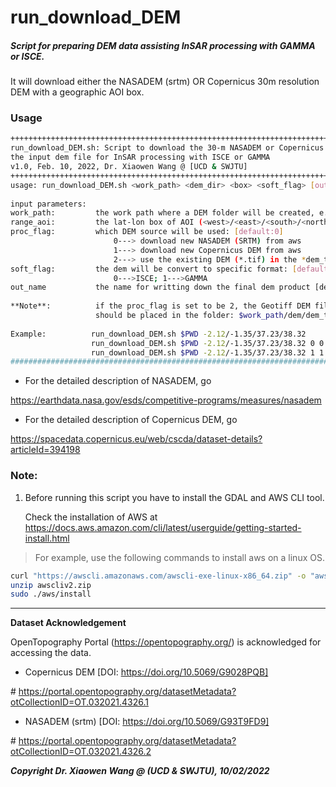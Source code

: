 # run_download_DEM
##### Script for preparing DEM data assisting InSAR processing with GAMMA or ISCE. 

It will download either the NASADEM (srtm) OR Copernicus 30m resolution DEM with a geographic AOI box. 

### Usage

```bash
++++++++++++++++++++++++++++++++++++++++++++++++++++++++++++++++++++++++++++++++++++++
run_download_DEM.sh: Script to download the 30-m NASADEM or Copernicus DEM and prepare                                                                      
the input dem file for InSAR processing with ISCE or GAMMA                                                                                      
v1.0, Feb. 10, 2022, Dr. Xiaowen Wang @ [UCD & SWJTU]                        
++++++++++++++++++++++++++++++++++++++++++++++++++++++++++++++++++++++++++++++++++++++
usage: run_download_DEM.sh <work_path> <dem_dir> <box> <soft_flag> [out_name]
                                                                              
input parameters:                                                             
work_path:         the work path where a DEM folder will be created, e.g.PWD  
range_aoi:         the lat-lon box of AOI (<west>/<east>/<south>/<north>)     
proc_flag:         which DEM source will be used: [default:0]
                       0---> download new NASADEM (SRTM) from aws
                       1---> download new Copernicus DEM from aws
                       2---> use the existing DEM (*.tif) in the *dem_tiff* folder
soft_flag:         the dem will be convert to specific format: [default:0]
                       0--->ISCE; 1--->GAMMA
out_name           the name for writting down the final dem product [default: dem]
 
**Note**:          if the proc_flag is set to be 2, the Geotiff DEM files...
                   should be placed in the folder: $work_path/dem/dem_tiff
 
Example:          run_download_DEM.sh $PWD -2.12/-1.35/37.23/38.32
                  run_download_DEM.sh $PWD -2.12/-1.35/37.23/38.32 0 0 dem_name
                  run_download_DEM.sh $PWD -2.12/-1.35/37.23/38.32 1 1 dem_name
#########################################################################################
```

- For the detailed description of NASADEM, go

https://earthdata.nasa.gov/esds/competitive-programs/measures/nasadem

- For the detailed description of Copernicus DEM, go

 https://spacedata.copernicus.eu/web/cscda/dataset-details?articleId=394198 



### Note:

1. Before running this script you have to install the GDAL and AWS CLI tool.  

   Check the installation of AWS at https://docs.aws.amazon.com/cli/latest/userguide/getting-started-install.html

> For example, use the following commands to install aws on a linux OS.  

```bash
curl "https://awscli.amazonaws.com/awscli-exe-linux-x86_64.zip" -o "awscliv2.zip"
unzip awscliv2.zip
sudo ./aws/install
```

****************************

**Dataset Acknowledgement**

OpenTopography Portal (https://opentopography.org/) is acknowledged for accessing the data. 

- Copernicus DEM [DOI: https://doi.org/10.5069/G9028PQB]

\# https://portal.opentopography.org/datasetMetadata?otCollectionID=OT.032021.4326.1

- NASADEM (srtm) [DOI: https://doi.org/10.5069/G93T9FD9]

\# https://portal.opentopography.org/datasetMetadata?otCollectionID=OT.032021.4326.2

***Copyright Dr. Xiaowen Wang @ (UCD & SWJTU), 10/02/2022***
